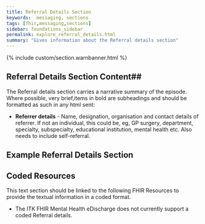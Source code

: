 ```yaml
---
title: Referral Details Section
keywords:  messaging, sections
tags: [fhir,messaging,sections]
sidebar: foundations_sidebar
permalink: explore_referral_details.html
summary: "Gives information about the Referral details section"
---
```


{% include custom/section.warnbanner.html %}

## Referral Details Section Content##
The Referral details section carries a narrative summary of the episode. Where possible, very brief,items in bold are subheadings and should be formatted as such in any html sent:

- **Referrer details** - Name, designation, organisation and contact details of referrer. If not an individual, this could be, eg, GP surgery, department, specialty, subspecialty, educational institution, mental health etc. Also needs to include self-referral.

##  Example Referral Details Section ##

<script src="https://gist.github.com/IOPS-DEV/324006a867ea11a33997dcb6148b289a.js"></script>

## Coded Resources ##

This text section should be linked to the following FHIR Resources to provide the textual information in a coded format.

- The ITK FHIR Mental Health eDischarge does not currently support a coded Referral details.






